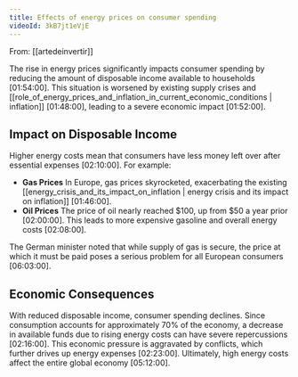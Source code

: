 ```yaml
---
title: Effects of energy prices on consumer spending
videoId: 3kB7jt1eVjE
---
```


From: [[artedeinvertir]] <br/> 

The rise in energy prices significantly impacts consumer spending by reducing the amount of disposable income available to households <a class="yt-timestamp" data-t="01:54:00">[01:54:00]</a>. This situation is worsened by existing supply crises and [[role_of_energy_prices_and_inflation_in_current_economic_conditions | inflation]] <a class="yt-timestamp" data-t="01:48:00">[01:48:00]</a>, leading to a severe economic impact <a class="yt-timestamp" data-t="01:52:00">[01:52:00]</a>.

## Impact on Disposable Income
Higher energy costs mean that consumers have less money left over after essential expenses <a class="yt-timestamp" data-t="02:10:00">[02:10:00]</a>. For example:
*   **Gas Prices** In Europe, gas prices skyrocketed, exacerbating the existing [[energy_crisis_and_its_impact_on_inflation | energy crisis and its impact on inflation]] <a class="yt-timestamp" data-t="01:46:00">[01:46:00]</a>.
*   **Oil Prices** The price of oil nearly reached $100, up from $50 a year prior <a class="yt-timestamp" data-t="02:00:00">[02:00:00]</a>. This leads to more expensive gasoline and overall energy costs <a class="yt-timestamp" data-t="02:08:00">[02:08:00]</a>.

The German minister noted that while supply of gas is secure, the price at which it must be paid poses a serious problem for all European consumers <a class="yt-timestamp" data-t="06:03:00">[06:03:00]</a>.

## Economic Consequences
With reduced disposable income, consumer spending declines. Since consumption accounts for approximately 70% of the economy, a decrease in available funds due to rising energy costs can have severe repercussions <a class="yt-timestamp" data-t="02:16:00">[02:16:00]</a>. This economic pressure is aggravated by conflicts, which further drives up energy expenses <a class="yt-timestamp" data-t="02:23:00">[02:23:00]</a>. Ultimately, high energy costs affect the entire global economy <a class="yt-timestamp" data-t="05:12:00">[05:12:00]</a>.